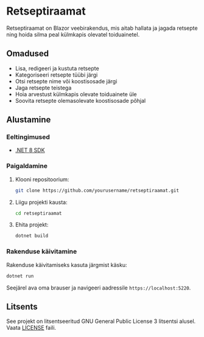 # Retseptiraamat

Retseptiraamat on Blazor veebirakendus, mis aitab hallata ja jagada retsepte ning hoida silma peal külmkapis olevatel toiduainetel.

## Omadused

- Lisa, redigeeri ja kustuta retsepte
- Kategoriseeri retsepte tüübi järgi
- Otsi retsepte nime või koostisosade järgi
- Jaga retsepte teistega
- Hoia arvestust külmkapis olevate toiduainete üle
- Soovita retsepte olemasolevate koostisosade põhjal

## Alustamine

### Eeltingimused

- [.NET 8 SDK](https://dotnet.microsoft.com/download/dotnet/8.0)

### Paigaldamine

1. Klooni repositoorium:
    ```bash
    git clone https://github.com/yourusername/retseptiraamat.git
    ```
2. Liigu projekti kausta:
    ```bash
    cd retseptiraamat
    ```
3. Ehita projekt:
    ```bash
    dotnet build
    ```

### Rakenduse käivitamine

Rakenduse käivitamiseks kasuta järgmist käsku:
```bash
dotnet run
```
Seejärel ava oma brauser ja navigeeri aadressile `https://localhost:5220`.

## Litsents

See projekt on litsentseeritud GNU General Public License 3 litsentsi alusel. Vaata [LICENSE](LICENSE) faili.